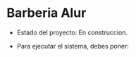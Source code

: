 <h1> Barberia Alur</h1>

- Estado del proyecto: En construccion.

- Para ejecutar el sistema, debes poner:


```npm install react
